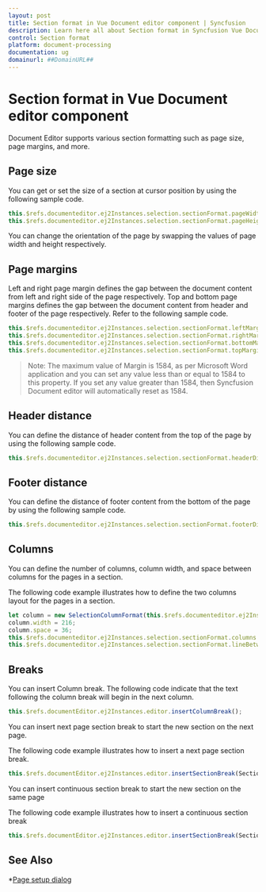 ```yaml
---
layout: post
title: Section format in Vue Document editor component | Syncfusion
description: Learn here all about Section format in Syncfusion Vue Document editor component of Syncfusion Essential JS 2 and more.
control: Section format 
platform: document-processing
documentation: ug
domainurl: ##DomainURL##
---
```


# Section format in Vue Document editor component

Document Editor supports various section formatting such as page size, page margins, and more.

## Page size

You can get or set the size of a section at cursor position by using the following sample code.

```javascript
this.$refs.documenteditor.ej2Instances.selection.sectionFormat.pageWidth = 500;
this.$refs.documenteditor.ej2Instances.selection.sectionFormat.pageHeight = 600;
```

You can change the orientation of the page by swapping the values of page width and height respectively.

## Page margins

Left and right page margin defines the gap between the document content from left and right side of the page respectively. Top and bottom page margins defines the gap between the document content from header and footer of the page respectively.
Refer to the following sample code.

```javascript
this.$refs.documenteditor.ej2Instances.selection.sectionFormat.leftMargin = 10;
this.$refs.documenteditor.ej2Instances.selection.sectionFormat.rightMargin = 10;
this.$refs.documenteditor.ej2Instances.selection.sectionFormat.bottomMargin = 10;
this.$refs.documenteditor.ej2Instances.selection.sectionFormat.topMargin = 10;
```

>Note: The maximum value of Margin is 1584, as per Microsoft Word application and you can set any value less than or equal to 1584 to this property. If you set any value greater than 1584, then Syncfusion Document editor will automatically reset as 1584.

## Header distance

You can define the distance of header content from the top of the page by using the following sample code.

```javascript
this.$refs.documenteditor.ej2Instances.selection.sectionFormat.headerDistance = 72;
```

## Footer distance

You can define the distance of footer content from the bottom of the page by using the following sample code.

```javascript
this.$refs.documenteditor.ej2Instances.selection.sectionFormat.footerDistance = 72;
```

## Columns

You can define the number of columns, column width, and space between columns for the pages in a section.

The following code example illustrates how to define the two columns layout for the pages in a section.

```javascript
let column = new SelectionColumnFormat(this.$refs.documenteditor.ej2Instances.selection);
column.width = 216;
column.space = 36;
this.$refs.documenteditor.ej2Instances.selection.sectionFormat.columns = [column, column];
this.$refs.documenteditor.ej2Instances.selection.sectionFormat.lineBetweenColumns = true;
```

## Breaks

You can insert Column break. The following code indicate that the text following the column break will begin in the next column.

```javascript
this.$refs.documentEditor.ej2Instances.editor.insertColumnBreak();
```

You can insert next page section break to start the new section on the next page.

The following code example illustrates how to insert a next page section break.

```javascript
this.$refs.documentEditor.ej2Instances.editor.insertSectionBreak(SectionBreakType.NewPage);
```

You can insert continuous section break to start the new section on the same page

The following code example illustrates how to insert a continuous section break

```javascript
this.$refs.documentEditor.ej2Instances.editor.insertSectionBreak(SectionBreakType.Continuous);
```

## See Also

*[Page setup dialog](../document-editor/dialog#page-setup-dialog)
